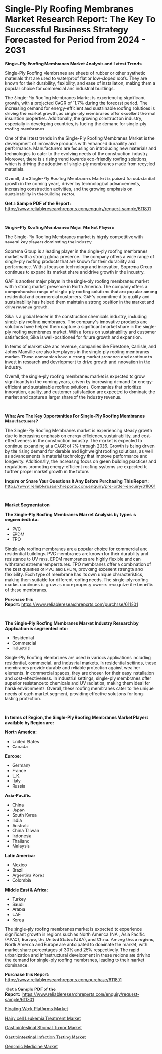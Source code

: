 <p><h1>Single-Ply Roofing Membranes Market Research Report: The Key To Successful Business Strategy Forecasted for Period from 2024 - 2031</h1></p><p><strong>Single-Ply Roofing Membranes Market Analysis and Latest Trends</strong></p>
<p><p>Single-Ply Roofing Membranes are sheets of rubber or other synthetic materials that are used to waterproof flat or low-sloped roofs. They are known for their durability, flexibility, and ease of installation, making them a popular choice for commercial and industrial buildings.</p><p>The Single-Ply Roofing Membranes Market is experiencing significant growth, with a projected CAGR of 11.7% during the forecast period. The increasing demand for energy-efficient and sustainable roofing solutions is driving the market growth, as single-ply membranes offer excellent thermal insulation properties. Additionally, the growing construction industry, especially in developing countries, is fueling the demand for single-ply roofing membranes.</p><p>One of the latest trends in the Single-Ply Roofing Membranes Market is the development of innovative products with enhanced durability and performance. Manufacturers are focusing on introducing new materials and technologies to cater to the evolving needs of the construction industry. Moreover, there is a rising trend towards eco-friendly roofing solutions, which is driving the adoption of single-ply membranes made from recycled materials.</p><p>Overall, the Single-Ply Roofing Membranes Market is poised for substantial growth in the coming years, driven by technological advancements, increasing construction activities, and the growing emphasis on sustainability in the building sector.</p></p>
<p><strong>Get a Sample PDF of the Report:&nbsp;</strong> <a href="https://www.reliableresearchreports.com/enquiry/request-sample/611801">https://www.reliableresearchreports.com/enquiry/request-sample/611801</a></p>
<p>&nbsp;</p>
<p><strong>Single-Ply Roofing Membranes Major Market Players</strong></p>
<p><p>The Single-Ply Roofing Membranes market is highly competitive with several key players dominating the industry. </p><p>Soprema Group is a leading player in the single-ply roofing membranes market with a strong global presence. The company offers a wide range of single-ply roofing products that are known for their durability and performance. With a focus on technology and innovation, Soprema Group continues to expand its market share and drive growth in the industry.</p><p>GAF is another major player in the single-ply roofing membranes market with a strong market presence in North America. The company offers a comprehensive range of single-ply roofing solutions that are popular among residential and commercial customers. GAF's commitment to quality and sustainability has helped them maintain a strong position in the market and drive revenue growth.</p><p>Sika is a global leader in the construction chemicals industry, including single-ply roofing membranes. The company's innovative products and solutions have helped them capture a significant market share in the single-ply roofing membranes market. With a focus on sustainability and customer satisfaction, Sika is well-positioned for future growth and expansion.</p><p>In terms of market size and revenue, companies like Firestone, Carlisle, and Johns Manville are also key players in the single-ply roofing membranes market. These companies have a strong market presence and continue to invest in research and development to drive growth and innovation in the industry.</p><p>Overall, the single-ply roofing membranes market is expected to grow significantly in the coming years, driven by increasing demand for energy-efficient and sustainable roofing solutions. Companies that prioritize innovation, quality, and customer satisfaction are expected to dominate the market and capture a larger share of the industry revenue.</p></p>
<p>&nbsp;</p>
<p><strong>What Are The Key Opportunities For Single-Ply Roofing Membranes Manufacturers?</strong></p>
<p><p>The Single-Ply Roofing Membranes market is experiencing steady growth due to increasing emphasis on energy efficiency, sustainability, and cost-effectiveness in the construction industry. The market is expected to continue expanding at a CAGR of 7% through 2026. Growth is being driven by the rising demand for durable and lightweight roofing solutions, as well as advancements in material technology that improve performance and longevity. Additionally, the increasing focus on green building practices and regulations promoting energy-efficient roofing systems are expected to further propel market growth in the future.</p></p>
<p><strong>Inquire or Share Your Questions If Any Before Purchasing This Report:</strong> <a href="https://www.reliableresearchreports.com/enquiry/pre-order-enquiry/611801">https://www.reliableresearchreports.com/enquiry/pre-order-enquiry/611801</a></p>
<p>&nbsp;</p>
<p><strong>Market Segmentation</strong></p>
<p><strong>The Single-Ply Roofing Membranes Market Analysis by types is segmented into:</strong></p>
<p><ul><li>PVC</li><li>EPDM</li><li>TPO</li></ul></p>
<p><p>Single-ply roofing membranes are a popular choice for commercial and residential buildings. PVC membranes are known for their durability and resistance to UV rays. EPDM membranes are highly flexible and can withstand extreme temperatures. TPO membranes offer a combination of the best qualities of PVC and EPDM, providing excellent strength and flexibility. Each type of membrane has its own unique characteristics, making them suitable for different roofing needs. The single-ply roofing market continues to grow as more property owners recognize the benefits of these membranes.</p></p>
<p><strong>Purchase this Report:&nbsp;</strong><a href="https://www.reliableresearchreports.com/purchase/611801">https://www.reliableresearchreports.com/purchase/611801</a></p>
<p>&nbsp;</p>
<p><strong>The Single-Ply Roofing Membranes Market Industry Research by Application is segmented into:</strong></p>
<p><ul><li>Residential</li><li>Commercial</li><li>Industrial</li></ul></p>
<p><p>Single-Ply Roofing Membranes are used in various applications including residential, commercial, and industrial markets. In residential settings, these membranes provide durable and reliable protection against weather elements. In commercial spaces, they are chosen for their easy installation and cost-effectiveness. In industrial settings, single-ply membranes offer superior resistance to chemicals and UV radiation, making them ideal for harsh environments. Overall, these roofing membranes cater to the unique needs of each market segment, providing effective solutions for long-lasting protection.</p></p>
<p>&nbsp;</p>
<p><strong>In terms of Region, the Single-Ply Roofing Membranes Market Players available by Region are:</strong></p>
<p>
    <p> <strong> North America: </strong>
        <ul>
            <li>United States</li>
            <li>Canada</li>
        </ul>
        </p> 
    <p> <strong> Europe: </strong>
        <ul>
            <li>Germany</li>
            <li>France</li>
            <li>U.K.</li>
            <li>Italy</li>
            <li>Russia</li>
        </ul>
        </p> 
    <p> <strong> Asia-Pacific: </strong>
        <ul>
            <li>China</li>
            <li>Japan</li>
            <li>South Korea</li>
            <li>India</li>
            <li>Australia</li>
            <li>China Taiwan</li>
            <li>Indonesia</li>
            <li>Thailand</li>
            <li>Malaysia</li>
        </ul>
        </p> 
    <p> <strong> Latin America: </strong>
        <ul>
            <li>Mexico</li>
            <li>Brazil</li>
            <li>Argentina Korea</li>
            <li>Colombia</li>
        </ul>
        </p> 
    <p> <strong> Middle East & Africa: </strong>
        <ul>
            <li>Turkey</li>
            <li>Saudi</li>
            <li>Arabia</li>
            <li>UAE</li>
            <li>Korea</li>
        </ul>
    </p>
    </p>
<p><p>The single-ply roofing membranes market is expected to experience significant growth in regions such as North America (NA), Asia Pacific (APAC), Europe, the United States (USA), and China. Among these regions, North America and Europe are anticipated to dominate the market, with market share percentages of 30% and 25% respectively. The rapid urbanization and infrastructural development in these regions are driving the demand for single-ply roofing membranes, leading to their market dominance.</p></p>
<p><strong>Purchase this Report: </strong><a href="https://www.reliableresearchreports.com/purchase/611801">https://www.reliableresearchreports.com/purchase/611801</a></p>
<p>&nbsp;<strong>Get a Sample PDF of the Report:&nbsp;&nbsp;</strong><a href="https://www.reliableresearchreports.com/enquiry/request-sample/611801">https://www.reliableresearchreports.com/enquiry/request-sample/611801</a></p>
<p><strong></strong></p>
<p><p><a href="https://medium.com/@williefields75r/floating-work-platforms-market-report-reveals-the-latest-trends-and-growth-opportunities-of-this-626638e9eb09">Floating Work Platforms Market</a></p><p><a href="https://medium.com/@williefields75r/hairy-cell-leukemia-treatment-market-trends-forecast-and-competitive-analysis-to-2031-db2ef4de1b0e">Hairy cell Leukemia Treatment Market</a></p><p><a href="https://medium.com/@williefields75r/gastrointestinal-stromal-tumor-market-analysis-and-sze-forecasted-for-period-from-2024-to-2031-f5389b46ada0">Gastrointestinal Stromal Tumor Market</a></p><p><a href="https://medium.com/@williefields75r/gastrointestinal-infection-testing-market-comprehensive-assessment-by-type-application-and-4621e1293ae4">Gastrointestinal Infection Testing Market</a></p><p><a href="https://medium.com/@williefields75r/genomic-medicine-market-comprehensive-assessment-by-type-application-and-geography-1c58ab8772df">Genomic Medicine Market</a></p></p>